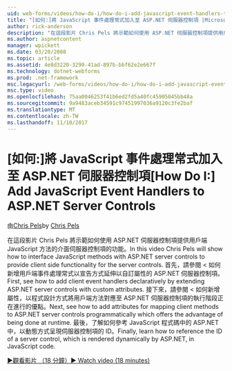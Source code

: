 ```yaml
---
uid: web-forms/videos/how-do-i/how-do-i-add-javascript-event-handlers-to-aspnet-server-controls
title: "[如何:]將 JavaScript 事件處理常式加入至 ASP.NET 伺服器控制項 |Microsoft 文件"
author: rick-anderson
description: "在這段影片 Chris Pels 將示範如何使用 ASP.NET 伺服器控制項提供用戶端 JavaScript 方法的介面伺服器 contr.功能..."
ms.author: aspnetcontent
manager: wpickett
ms.date: 03/20/2008
ms.topic: article
ms.assetid: 4e8d3220-3299-41ad-897b-bbf62e2e667f
ms.technology: dotnet-webforms
ms.prod: .net-framework
msc.legacyurl: /web-forms/videos/how-do-i/how-do-i-add-javascript-event-handlers-to-aspnet-server-controls
msc.type: video
ms.openlocfilehash: 75aa0046253f41b6ed2fd5a40fc45905045bb48a
ms.sourcegitcommit: 9a9483aceb34591c97451997036a9120c3fe2baf
ms.translationtype: MT
ms.contentlocale: zh-TW
ms.lasthandoff: 11/10/2017
---
```

<a name="how-do-i-add-javascript-event-handlers-to-aspnet-server-controls"></a><span data-ttu-id="d54ad-103">[如何:]將 JavaScript 事件處理常式加入至 ASP.NET 伺服器控制項</span><span class="sxs-lookup"><span data-stu-id="d54ad-103">[How Do I:] Add JavaScript Event Handlers to ASP.NET Server Controls</span></span>
====================
<span data-ttu-id="d54ad-104">由[Chris Pels](https://twitter.com/chrispels)</span><span class="sxs-lookup"><span data-stu-id="d54ad-104">by [Chris Pels](https://twitter.com/chrispels)</span></span>

<span data-ttu-id="d54ad-105">在這段影片 Chris Pels 將示範如何使用 ASP.NET 伺服器控制項提供用戶端 JavaScript 方法的介面伺服器控制項的功能。</span><span class="sxs-lookup"><span data-stu-id="d54ad-105">In this video Chris Pels will show how to interface JavaScript methods with ASP.NET server controls to provide client side functionality for the server controls.</span></span> <span data-ttu-id="d54ad-106">首先，請參閱 < 如何新增用戶端事件處理常式以宣告方式延伸以自訂屬性的 ASP.NET 伺服器控制項。</span><span class="sxs-lookup"><span data-stu-id="d54ad-106">First, see how to add client event handlers declaratively by extending ASP.NET server controls with custom attributes.</span></span> <span data-ttu-id="d54ad-107">接下來，請參閱 < 如何新增屬性，以程式設計方式將用戶端方法對應至 ASP.NET 伺服器控制項的執行階段正在進行的優點。</span><span class="sxs-lookup"><span data-stu-id="d54ad-107">Next, see how to add attributes for mapping client methods to ASP.NET server controls programmatically which offers the advantage of being done at runtime.</span></span> <span data-ttu-id="d54ad-108">最後，了解如何參考 JavaScript 程式碼中的 ASP.NET 中，以動態方式呈現伺服器控制項的 ID。</span><span class="sxs-lookup"><span data-stu-id="d54ad-108">Finally, learn how to reference the ID of a server control, which is rendered dynamically by ASP.NET, in JavaScript code.</span></span>

[<span data-ttu-id="d54ad-109">&#9654;觀看影片 （18 分鐘）</span><span class="sxs-lookup"><span data-stu-id="d54ad-109">&#9654; Watch video (18 minutes)</span></span>](https://channel9.msdn.com/Blogs/ASP-NET-Site-Videos/how-do-i-add-javascript-event-handlers-to-aspnet-server-controls)
